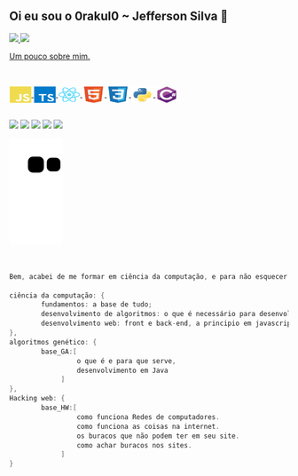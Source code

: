 ## Oi eu sou o 0rakul0 ~ Jefferson Silva 👋

 <div>
  <a href="https://github.com/0rakul0">
  <img height="180em" src="https://github-readme-stats.vercel.app/api?username=0rakul0&show_icons=true&theme=dracula&include_all_commits=true&count_private=true"/>
  <img height="180em" src="https://github-readme-stats.vercel.app/api/top-langs/?username=0rakul0&layout=compact&langs_count=7&theme=dracula"/>
</div>

Um pouco sobre mim.

 ##
 
 <div style="display: inline_block"><br>
  <img align="center" alt="Rafa-Js" height="30" width="40" src="https://raw.githubusercontent.com/devicons/devicon/master/icons/javascript/javascript-plain.svg">
  <img align="center" alt="Rafa-Ts" height="30" width="40" src="https://raw.githubusercontent.com/devicons/devicon/master/icons/typescript/typescript-plain.svg">
  <img align="center" alt="Rafa-React" height="30" width="40" src="https://raw.githubusercontent.com/devicons/devicon/master/icons/react/react-original.svg">
  <img align="center" alt="Rafa-HTML" height="30" width="40" src="https://raw.githubusercontent.com/devicons/devicon/master/icons/html5/html5-original.svg">
  <img align="center" alt="Rafa-CSS" height="30" width="40" src="https://raw.githubusercontent.com/devicons/devicon/master/icons/css3/css3-original.svg">
  <img align="center" alt="Rafa-Python" height="30" width="40" src="https://raw.githubusercontent.com/devicons/devicon/master/icons/python/python-original.svg">
  <img align="center" alt="Rafa-Csharp" height="30" width="40" src="https://raw.githubusercontent.com/devicons/devicon/master/icons/csharp/csharp-original.svg">
</div>

 ##
<div> 
  <a href="https://www.youtube.com/channel/UC_-uuuZbY0AAt9CViNzvc-Q" target="_blank"><img src="https://img.shields.io/badge/YouTube-FF0000?style=for-the-badge&logo=youtube&logoColor=white" target="_blank"></a>
  <a href="https://instagram.com/0rakul0" target="_blank"><img src="https://img.shields.io/badge/-Instagram-%23E4405F?style=for-the-badge&logo=instagram&logoColor=white" target="_blank"></a>
 	<a href="https://www.twitch.tv/0rakul0" target="_blank"><img src="https://img.shields.io/badge/Twitch-9146FF?style=for-the-badge&logo=twitch&logoColor=white" target="_blank"></a> 
  <a href = "mailto:0rakul0render@gmail.com"><img src="https://img.shields.io/badge/-Gmail-%23333?style=for-the-badge&logo=gmail&logoColor=white" target="_blank"></a>
  <a href="https://www.linkedin.com/in/jeffersondosanjos/" target="_blank"><img src="https://img.shields.io/badge/-LinkedIn-%230077B5?style=for-the-badge&logo=linkedin&logoColor=white" target="_blank"></a> 
 
  ![Snake animation](https://github.com/0rakul0/0rakul0/blob/output/github-contribution-grid-snake.svg)
 
</div>
 
 ##
 
```c

Bem, acabei de me formar em ciência da computação, e para não esquecer tudo que aprendi durante esse tempo resolvi criar um canal sobre ciência da computação, logo aqui vai ter conteúdo sobre:
 
ciência da computação: { 
        fundamentos: a base de tudo;
        desenvolvimento de algoritmos: o que é necessário para desenvolver a logica para qualquer linguagem de programação;
        desenvolvimento web: front e back-end, a principio em javascript;
},
algoritmos genético: {
        base_GA:[
                 o que é e para que serve,
                 desenvolvimento em Java
             ]
},
Hacking web: {
        base_HW:[
                 como funciona Redes de computadores.
                 como funciona as coisas na internet.
                 os buracos que não podem ter em seu site.
                 como achar buracos nos sites.
             ]
}
```
